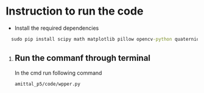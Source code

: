 # Instruction to run the code

* Install the required dependencies
```cmd
  sudo pip install scipy math matplotlib pillow opencv-python quaternions dji-tello
```

1. Run the commanf through terminal
    -
    In the cmd run following command
    ```cmd
    amittal_p5/code/wpper.py
    ```



